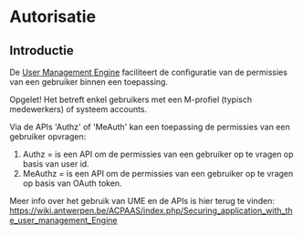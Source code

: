 # Autorisatie

## Introductie

De [User Management Engine](https://acpaas.digipolis.be/nl/product/user-management-engine) faciliteert de configuratie van de permissies van een gebruiker binnen een toepassing.

Opgelet! Het betreft enkel gebruikers met een M-profiel (typisch medewerkers) of systeem accounts.

Via de APIs 'Authz' of 'MeAuth' kan een toepassing de permissies van een gebruiker opvragen:

1. Authz = is een API om de permissies van een gebruiker op te vragen op basis van user id.
2. MeAuthz = is een API om de permissies van een gebruiker op te vragen op basis van OAuth token.

Meer info over het gebruik van UME en de APIs is hier terug te vinden:
https://wiki.antwerpen.be/ACPAAS/index.php/Securing_application_with_the_user_management_Engine
